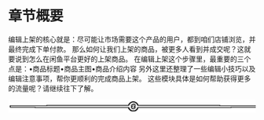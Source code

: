 # 章节概要

编辑上架的核心就是：尽可能让市场需要这个产品的用户，都到咱们店铺浏览，并最终完成下单付款。
那么如何让我们上架的商品，被更多人看到并成交呢？这就要说到怎么在闲鱼平台更好的上架商品。
在编辑上架这个步骤里，最重要的三个点是：•商品标题•商品主图•商品介绍内容
另外这里还整理了一些编辑小技巧以及编辑注意事项，帮你更顺利的完成商品上架。
这些模块具体是如何帮助获得更多的流量呢？请继续往下了解。

![](img/ab7dc6b1e88a35f9e4a63d42b13ad5e2.png)